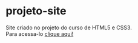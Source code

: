 # projeto-site
 Site criado no projeto do curso de HTML5 e CSS3.  
Para acessa-lo [clique aqui!](https://danieloliveirass.github.io/projeto-site/)
